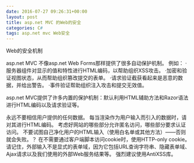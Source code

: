 ```yaml
---
date: 2016-07-27 09:26:31+00:00
layout: post
title: asp.net MVC 的Web的安全
categories: C#
tags: asp.net mvc Web安全
---
```

Web的安全机制

asp.net MVC 不像asp.net Web Forms那样提供了很多自动保护机制。
例如：
·服务器组件对显示的值和特性进行HTML编码，以帮助组织XSS攻击。
·加密和验证视图状态，从而帮助组织篡改提交的表单。
·请求验证截获看起来是恶意的数据，并给出警告。
·事件验证帮助组织注入攻击和提交无效值。

asp.net MVC提供了许多内置的保护机制：默认利用HTML辅助方法和Razor语法进行HTML编码以及请求验证等。

永远不要相信用户提供的任何数据。
每当渲染作为用户输入而引入的数据时，请对其进行HTML编码。
考虑好网站的哪些部分允许匿名访问，哪些部分要求认证访问。
不要试图自己净化用户的HTML输入（使用白名单或其他方法）——否则就会失败。？
在不需要通过客户端脚本访问cookie时，使用HTTP-only cookie。
请记住，外部输入不是显式的表单域，因为它包括URL查询字符串、隐藏表单域、Ajax请求以及我们使用的外部Web服务结果等。
强烈建议使用AntiXSS库。
